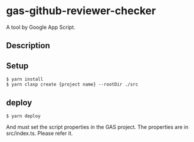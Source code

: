 # gas-github-reviewer-checker

A tool by Google App Script.

## Description

## Setup

```
$ yarn install
$ yarn clasp create {project name} --rootDir ./src
```

## deploy

```
$ yarn deploy
```

And must set the script properties in the GAS project.
The properties are in src/index.ts. Please refer it.
